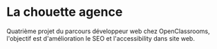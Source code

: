# La chouette agence

Quatrième projet du parcours développeur web chez OpenClassrooms, l'objectif est d'amélioration le SEO et l'accessibility dans site web.
